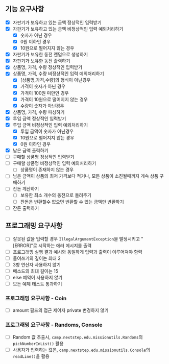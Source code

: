 ## 기능 요구사항

- [x] 자판기가 보유하고 있는 금액 정상적인 입력받기
- [x] 자판기가 보유하고 있는 금액 비정상적인 입력 예외처리하기
    - [x] 숫자가 아닌 경우
    - [x] 0원 이하인 경우
    - [x] 10원으로 떨어지지 않는 경우
- [x] 자판기가 보유한 동전 랜덤으로 생성하기
- [x] 자판기가 보유한 동전 출력하기
- [x] 상품명, 가격, 수량 정상적인 입력받기
- [x] 상품명, 가격, 수량 비정상적인 입력 예외처리하기
    - [x] [상품명,가격,수량]의 형식이 아닌경우
    - [x] 가격이 숫자가 아닌 경우
    - [x] 가격이 100원 미만인 경우
    - [x] 가격이 10원으로 떨어지지 않는 경우
    - [x] 수량이 숫자가 아닌경우
- [x] 상품명, 가격, 수량 파싱하기
- [x] 투입 금액 정상적인 입력받기
- [x] 투입 금액 비정상적인 입력 예외처리하기
    - [x] 투입 금액이 숫자가 아닌경우
    - [x] 10원으로 떨어지지 않는 경우
    - [x] 0원 이하인 경우
- [x] 남은 금액 출력하기
- [ ] 구매할 상품명 정상적인 입력받기
- [ ] 구매할 상품명 비정상적인 입력 예외처리하기
    - [ ] 상품명이 존재하지 않는 경우
- [ ] 남은 금액이 상품의 최저 가격보다 적거나, 모든 상품이 소진될때까지 게속 상품 구매하기
- [ ] 잔돈 계산하기
    - [ ] 보유한 최소 개수의 동전으로 돌려주기
    - [ ] 잔돈은 반환할수 없으면 반환할 수 있는 금액만 반환하기
- [ ] 잔돈 출력하기

## 프로그래밍 요구사항

- [ ] 잘못된 값을 입력할 경우 `IllegalArgumentException`을 발생시키고 "[ERROR]"로 시작하는 에러 메시지를 출력
- [ ] 프로그래밍 실행 결과 예시와 동일하게 입력과 출력이 이루어져야 함력
- [ ] 들여쓰기의 깊이는 최대 2
- [ ] 3항 연산자 사용하지 않기
- [ ] 메소드의 최대 길이는 15
- [ ] else 예약어 사용하지 않기
- [ ] 모든 예제 테스트 통과하기

### 프로그래밍 요구사항 - Coin

- [ ] amount 필드의 접근 제어자 private 변경하지 않기

### 프로그래밍 요구사항 - Randoms, Console

- [ ] Random 값 추출시, `camp.nextstep.edu.missionutils.Randoms`의 `pickNumberInList()` 활용
- [ ] 사용자가 입력하는 값은, `camp.nextstep.edu.missionutils.Console`의 `readLine()`을 활용
